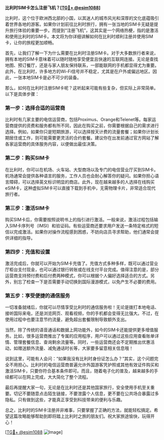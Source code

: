 **比利时SIM卡怎么注册飞机？[[TG💪+ @esim1088](https://t.me/s/esim1088)]**

比利时，这个位于欧洲西北部的小国，以其迷人的城市风光和深厚的文化底蕴吸引着世界各地的游客。如果你计划前往比利时旅行，拥有一张当地的SIM卡无疑是提升旅行体验的重要一步。而提到“注册飞机”，这其实是一个网络热梗，指的是激活和使用比利时的SIM卡。本文将为你详细讲解如何在比利时顺利注册并使用SIM卡，让你的旅程更加顺畅。

首先，让我们了解一下为什么需要在比利时注册SIM卡。对于大多数旅行者来说，拥有本地的SIM卡意味着可以随时随地享受便宜且快速的互联网连接。无论是查找地图、预订餐厅，还是与家人朋友保持联系，一部能联网的手机都显得尤为重要。此外，在比利时，许多地方的Wi-Fi信号并不稳定，尤其是在户外或偏远地区。因此，一张本地SIM卡是必不可少的装备。

那么，如何在比利时注册SIM卡呢？这听起来可能有些复杂，但实际上非常简单。以下是具体步骤：

### 第一步：选择合适的运营商

比利时有几家主要的电信运营商，包括Proximus、Orange和Telenet等。每家运营商提供的资费和服务都有所不同，因此在购买之前，你需要根据自己的需求进行选择。例如，如果你只是短期旅游，可以选择按天计费的流量套餐；如果你计划长期居住或工作，则可能需要更灵活的合约套餐。建议你在出发前通过官方网站了解各家运营商的具体服务内容，以便做出最佳决策。

### 第二步：购买SIM卡

在比利时，你可以在机场、火车站、大型商场以及专门的电信营业厅买到SIM卡。机场通常会提供各种语言的服务，工作人员也会耐心解答你的疑问。如果你担心语言障碍，可以选择英文标识明显的商店。此外，现在越来越多的人选择在线购买eSIM卡，这种虚拟SIM卡可以直接下载到手机中，无需物理卡片，非常适合现代旅行者。

### 第三步：激活SIM卡

购买SIM卡后，你需要按照说明书上的指引进行激活。一般来说，激活过程包括输入SIM卡序列号（IMSI）和验证码。有些运营商还要求用户发送一条特定格式的短信以完成激活。如果你对操作流程感到困惑，不妨向店员寻求帮助，他们通常会提供详细的指导。

### 第四步：充值和设置

激活完成后，你就可以开始为SIM卡充值了。充值方式多种多样，既可以通过营业厅柜台支付现金，也可以通过银行转账或在线支付平台完成。值得注意的是，部分运营商支持预付费和后付费两种模式，你可以根据个人偏好选择适合的方式。另外，别忘了检查一下是否需要手动切换到国际漫游模式，以免产生不必要的费用。

### 第五步：享受便捷的通信服务

一切准备就绪后，你就可以尽情享受比利时的通信服务啦！无论是拨打本地电话、接听国际来电，还是浏览网页、观看视频，你的手机都会变得无比强大。不过，在使用过程中也要注意节约流量，避免超出套餐限制导致额外支出。

当然，除了传统的语音通话和数据上网功能外，如今的SIM卡还能提供更多增值服务。比如，很多运营商推出了专属的应用程序，用户可以通过这些应用查看账单详情、管理套餐信息、查询剩余流量等。同时，一些运营商还会不定期推出优惠活动，如赠送额外流量、减免通话时长等，大家要多留意相关信息哦！

说到这里，可能有人会问：“如果我没有比利时身份证怎么办？”其实，这个问题完全不用担心。比利时的电信运营商普遍允许外国游客凭护照或其他有效证件购买和激活SIM卡，只要你符合基本条件即可。而且，随着电子化的普及，越来越多的手续都可以在网上完成，大大简化了整个流程。

最后再提醒大家一句，无论是在比利时还是其他国家旅行，安全使用手机至关重要。切记不要随意点击陌生链接，不要泄露个人信息，更不要在公共场合暴露过多隐私。只有做到这些，才能真正享受到科技带来的便利与乐趣。

总之，比利时的SIM卡注册并非难事，只要掌握了正确的方法，就能轻松搞定。希望这篇攻略能够帮助到即将踏上比利时之旅的朋友们。祝大家旅途愉快，玩得开心！

[[TG💪+ @esim1088](https://t.me/s/esim1088) ![Image](https://i.postimg.cc/4NQfJmqS/Snipaste-2025-05-13-00-14-12.png)]